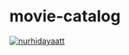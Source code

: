 # movie-catalog
[![nurhidayaatt](https://circleci.com/gh/nurhidayaatt/movie-catalog.svg?style=shield)](https://circleci.com/gh/nurhidayaatt/movie-catalog)
